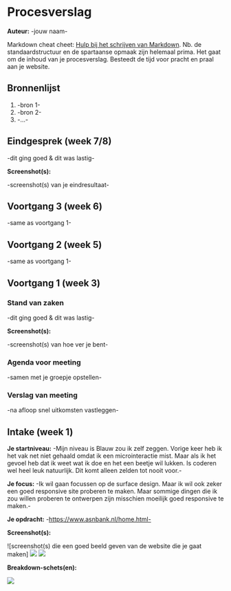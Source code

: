# Procesverslag
**Auteur:** -jouw naam-

Markdown cheat cheet: [Hulp bij het schrijven van Markdown](https://github.com/adam-p/markdown-here/wiki/Markdown-Cheatsheet). Nb. de standaardstructuur en de spartaanse opmaak zijn helemaal prima. Het gaat om de inhoud van je procesverslag. Besteedt de tijd voor pracht en praal aan je website.



## Bronnenlijst
1. -bron 1-
2. -bron 2-
3. -...-



## Eindgesprek (week 7/8)

-dit ging goed & dit was lastig-

**Screenshot(s):**

-screenshot(s) van je eindresultaat-



## Voortgang 3 (week 6)

-same as voortgang 1-



## Voortgang 2 (week 5)

-same as voortgang 1-



## Voortgang 1 (week 3)

### Stand van zaken

-dit ging goed & dit was lastig-

**Screenshot(s):**

-screenshot(s) van hoe ver je bent-

### Agenda voor meeting

-samen met je groepje opstellen-

### Verslag van meeting

-na afloop snel uitkomsten vastleggen-



## Intake (week 1)

**Je startniveau:** -Mijn niveau is Blauw zou ik zelf zeggen. Vorige keer heb ik het vak net niet gehaald omdat ik een microinteractie mist. Maar als ik het gevoel heb dat ik weet wat ik doe en het een beetje wil lukken. Is coderen wel heel leuk natuurlijk. Dit komt alleen zelden tot nooit voor.-

**Je focus:** -Ik wil gaan focussen op de surface design. Maar ik wil ook zeker een goed responsive site proberen te maken. Maar sommige dingen die ik zou willen proberen te ontwerpen zijn misschien moeilijk goed responsive te maken.-

**Je opdracht:** -https://www.asnbank.nl/home.html-

**Screenshot(s):**

![screenshot(s) die een goed beeld geven van de website die je gaat maken]
<img src="images/asnbankHome.png"> 
<img src="images/asnbankOverstappen.png"> 

**Breakdown-schets(en):**


<img src="images/breakDownSchets.jpg"> 
